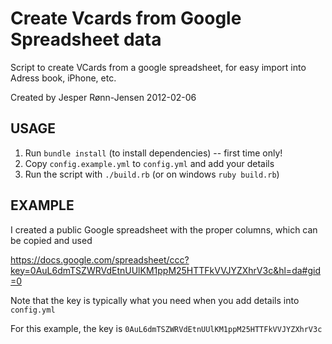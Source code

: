 # Create Vcards from  Google Spreadsheet data #

Script to create VCards from a google spreadsheet, for easy import into Adress book, iPhone, etc.

Created by Jesper Rønn-Jensen 2012-02-06



## USAGE ##


 1. Run `bundle install` (to install dependencies) -- first time only!
 2. Copy `config.example.yml` to `config.yml` and add your details
 3. Run the script with `./build.rb` (or on windows `ruby build.rb`)


## EXAMPLE ##

I created a public Google spreadsheet with the proper columns, which can be copied and used

https://docs.google.com/spreadsheet/ccc?key=0AuL6dmTSZWRVdEtnUUlKM1ppM25HTTFkVVJYZXhrV3c&hl=da#gid=0

Note that the key is typically what you need when you add details into `config.yml`

For this example, the key is `0AuL6dmTSZWRVdEtnUUlKM1ppM25HTTFkVVJYZXhrV3c`

